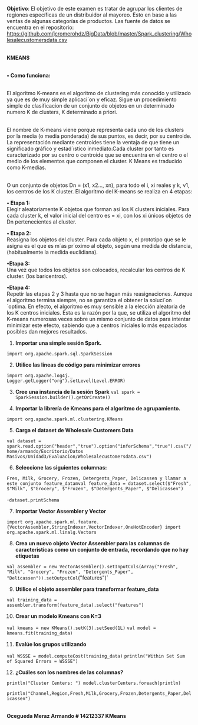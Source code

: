 


**Objetivo**: El objetivo de este examen es tratar de agrupar los clientes de regiones específicas de un distribuidor al mayoreo. Esto en base a las ventas de algunas categorías de productos. Las fuente de datos se encuentra en el repositorio: <https://github.com/jcromerohdz/BigData/blob/master/Spark_clustering/Wholesalecustomersdata.csv> 



<b><br> KMEANS</b></br>  

<b><br> &bull; Como funciona:</b></br>

 <br>  El algoritmo K-means es el algoritmo de clustering más conocido y utilizado ya que es de muy simple aplicaci´on y eficaz. Sigue un procedimiento simple de clasificacion de un conjunto de objetos en un determinado numero K de clusters, K determinado a priori.</br>  

<br> El nombre de K-means viene porque representa cada uno de los clusters por la
media (o media ponderada) de sus puntos, es decir, por su centroide. La
representación mediante centroides tiene la ventaja de que tiene un significado gráfico y estad´ıstico inmediato.Cada cluster por tanto es caracterizado por su centro o centroide que se encuentra en el centro o el medio de los elementos que componen el cluster. K Means es traducido como K-medias.</br> 

<br> O un conjunto de objetos Dn = (x1, x2..., xn), para todo el i, xi reales y k, ν1, los centros de los K cluster. El algoritmo del K-means se realiza en 4 etapas: </br>


<b>&bull; Etapa 1:</b> 
 <br>Elegir aleatoriamente K objetos que forman así los K clusters iniciales. Para cada cluster k, el valor inicial del centro es = xi, con los xi únicos objetos de Dn pertenecientes al cluster.</br>

<b>&bull;  Etapa 2: </b> 
<br>Reasigna los objetos del cluster. Para cada objeto x, el prototipo que se le asigna es el que es m´as pr´oximo al objeto, según una medida de distancia, (habitualmente la medida euclidiana).</br>

<b>&bull;Etapa 3: </b> 
 <br>Una vez que todos los objetos son colocados, recalcular los centros de K cluster. (los baricentros).</br>

<b>&bull;Etapa 4:</b> 
 <br>Repetir las etapas 2 y 3 hasta que no se hagan más reasignaciones.
Aunque el algoritmo termina siempre, no se garantiza el obtener la soluci´on
´optima. En efecto, el algoritmo es muy sensible a la elección aleatoria de los K centros iniciales. Esta es la razón por la que, se utiliza el algoritmo del K-means numerosas veces sobre un mismo conjunto de datos para intentar minimizar este efecto, sabiendo que a centros iniciales lo más espaciados posibles dan mejores resultados. </br>


1. **Importar una simple sesión Spark.**

`import org.apache.spark.sql.SparkSession`

2. **Utilice las lineas de código para minimizar errores**

`import org.apache.log4j._`
`Logger.getLogger("org").setLevel(Level.ERROR)`

3. **Cree una instancia de la sesión Spark**
`val spark = SparkSession.builder().getOrCreate()`


4. **Importar la librería de Kmeans para el algoritmo de agrupamiento.**

`import org.apache.spark.ml.clustering.KMeans`


5. **Carga el dataset de Wholesale Customers Data**

`val dataset = spark.read.option("header","true").option("inferSchema","true").csv("/home/armando/Escritorio/Datos Masivos/Unidad3/Evaluacion/Wholesalecustomersdata.csv")`

6. **Seleccione las siguientes columnas:** 

`Fres, Milk, Grocery, Frozen, Detergents_Paper, Delicassen y llamar a este conjunto feature_datamval feature_data = dataset.select($"Fresh", $"Milk", $"Grocery", $"Frozen", $"Detergents_Paper", $"Delicassen")`

-`dataset.printSchema`

7. **Importar Vector Assembler y Vector**

`import org.apache.spark.ml.feature.{VectorAssembler,StringIndexer,VectorIndexer,OneHotEncoder} import org.apache.spark.ml.linalg.Vectors`

8. **Crea un nuevo objeto Vector Assembler para las columnas de caracteristicas como un conjunto de entrada, recordando que no hay etiquetas**

`val assembler = new VectorAssembler().setInputCols(Array("Fresh", "Milk", "Grocery", "Frozen", "Detergents_Paper", "Delicassen")).setOutputCol`("features")`

9. **Utilice el objeto assembler para transformar feature_data**

`val training_data = assembler.transform(feature_data).select("features")`

10. **Crear un modelo Kmeans con K=3**

`val kmeans = new KMeans().setK(3).setSeed(1L)`
`val model = kmeans.fit(training_data)`

11. **Evalúe los grupos utilizando**

`val WSSSE = model.computeCost(training_data)`
`println("Within Set Sum of Squared Errors = WSSSE")`

12. **¿Cuáles son los nombres de las columnas?**

`println("Cluster Centers: ")
model.clusterCenters.foreach(println)`


`println("Channel,Region,Fresh,Milk,Grocery,Frozen,Detergents_Paper,Delicassen") `


<b><br>  Ocegueda Meraz Armando # 14212337     KMeans </b> </br>  
